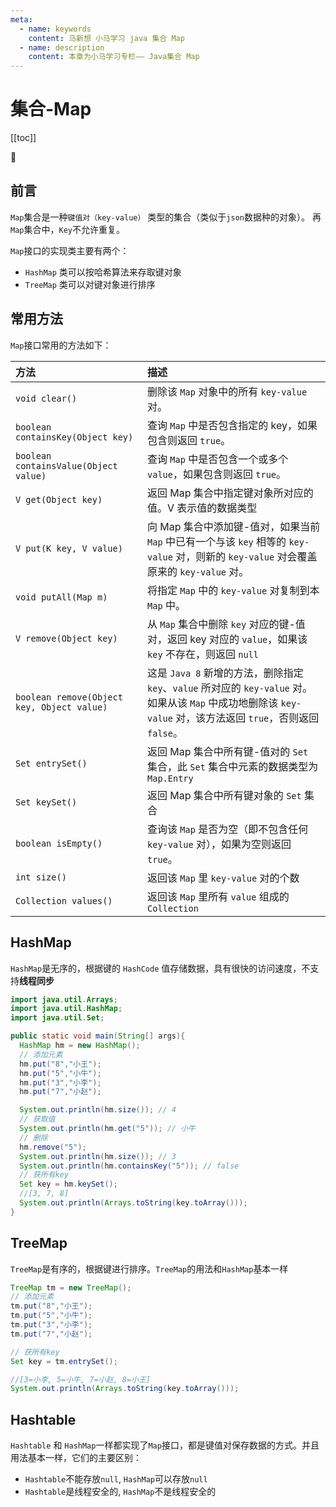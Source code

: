 ```yaml
---
meta:
  - name: keywords
    content: 马新想 小马学习 java 集合 Map
  - name: description
    content: 本章为小马学习专栏—— Java集合 Map
---
```


# 集合-Map

[[toc]]

:horse: 


## 前言

`Map`集合是一种`键值对（key-value）` 类型的集合（类似于`json`数据种的对象）。 再`Map`集合中，`Key`不允许重复。

`Map`接口的实现类主要有两个：

- `HashMap` 类可以按哈希算法来存取键对象
- `TreeMap` 类可以对键对象进行排序


## 常用方法

`Map`接口常用的方法如下：

|方法|描述|
|:---|:---|
|`void clear()`|删除该 `Map` 对象中的所有 `key-value` 对。|
|`boolean containsKey(Object key)`|查询 `Map` 中是否包含指定的 key，如果包含则返回 `true`。|
|`boolean containsValue(Object value)`|查询 `Map` 中是否包含一个或多个 `value`，如果包含则返回 `true`。|
|`V get(Object key)`|返回 Map 集合中指定键对象所对应的值。V 表示值的数据类型|
|`V put(K key, V value)`|向 Map 集合中添加键-值对，如果当前 `Map` 中已有一个与该 `key` 相等的 `key-value` 对，则新的 `key-value` 对会覆盖原来的 `key-value` 对。|
|`void putAll(Map m)`|将指定 `Map` 中的 `key-value` 对复制到本 `Map` 中。|
|`V remove(Object key)`|从 `Map` 集合中删除 `key` 对应的键-值对，返回 key 对应的 `value`，如果该 `key` 不存在，则返回 `null`|
|`boolean remove(Object key, Object value)`|这是 `Java 8` 新增的方法，删除指定 `key`、`value` 所对应的 `key-value` 对。如果从该 `Map` 中成功地删除该 `key-value` 对，该方法返回 `true`，否则返回 `false`。|
|`Set entrySet()`|返回 Map 集合中所有键-值对的 `Set` 集合，此 `Set` 集合中元素的数据类型为 `Map.Entry`|
|`Set keySet()`|返回 Map 集合中所有键对象的 `Set` 集合|
|`boolean isEmpty()`|查询该 `Map` 是否为空（即不包含任何 `key-value` 对），如果为空则返回 `true`。|
|`int size()`|返回该 `Map` 里 `key-value` 对的个数|
|`Collection values()`|返回该 `Map` 里所有 `value` 组成的 `Collection`|


## HashMap

`HashMap`是无序的，根据键的 `HashCode` 值存储数据，具有很快的访问速度，不支持**线程同步**

```java
import java.util.Arrays;
import java.util.HashMap;
import java.util.Set;

public static void main(String[] args){
  HashMap hm = new HashMap();
  // 添加元素
  hm.put("8","小王");
  hm.put("5","小牛");
  hm.put("3","小李");
  hm.put("7","小赵");

  System.out.println(hm.size()); // 4
  // 获取值
  System.out.println(hm.get("5")); // 小牛
  // 删除
  hm.remove("5");
  System.out.println(hm.size()); // 3
  System.out.println(hm.containsKey("5")); // false
  // 获所有key
  Set key = hm.keySet();
  //[3, 7, 8]
  System.out.println(Arrays.toString(key.toArray()));
}

```

## TreeMap

`TreeMap`是有序的，根据键进行排序。`TreeMap`的用法和`HashMap`基本一样

```java
TreeMap tm = new TreeMap();
// 添加元素
tm.put("8","小王");
tm.put("5","小牛");
tm.put("3","小李");
tm.put("7","小赵");

// 获所有key
Set key = tm.entrySet();

//[3=小李, 5=小牛, 7=小赵, 8=小王]
System.out.println(Arrays.toString(key.toArray()));
```


## Hashtable

`Hashtable` 和 `HashMap`一样都实现了`Map`接口，都是键值对保存数据的方式。并且用法基本一样，它们的主要区别：

- `Hashtable`不能存放`null`, `HashMap`可以存放`null`
- `Hashtable`是线程安全的, `HashMap`不是线程安全的